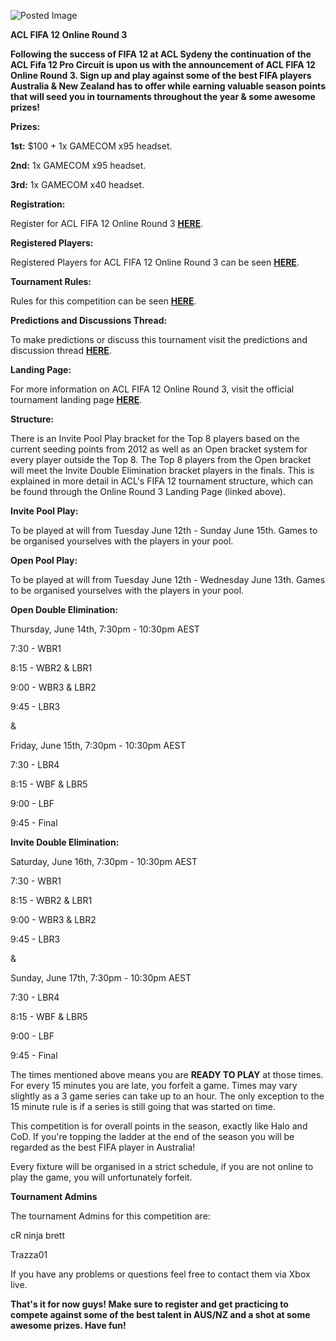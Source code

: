 ![Posted Image](http://i282.photobucket.com/albums/kk259/ilt12/fifaor3s.png)





**ACL FIFA 12 Online Round 3**





**Following the success of FIFA 12 at ACL Sydeny the continuation of the ACL Fifa 12 Pro Circuit is upon us with the announcement of ACL FIFA 12 Online Round 3. Sign up and play against some of the best FIFA players Australia & New Zealand has to offer while earning valuable season points that will seed you in tournaments throughout the year & some awesome prizes!**





**Prizes:**


**1st:**
 $100 + 1x GAMECOM x95 headset.



**2nd:**
 1x GAMECOM x95 headset.



**3rd:**
 1x GAMECOM x40 headset.






**Registration:**

Register for ACL FIFA 12 Online Round 3 
[**HERE**](http://registration.aclpro.com.au/?e=79).






**Registered Players:**

Registered Players for ACL FIFA 12 Online Round 3 can be seen 
[**HERE**](http://www.aclpro.com.au/2012/events/fifa/acl-fifa-12-or3-rego).






**Tournament Rules:**

Rules for this competition can be seen 
[**HERE**](http://www.aclpro.com.au/procircuit/fifa-2012-rules).






**Predictions and Discussions Thread:**

To make predictions or discuss this tournament visit the predictions and discussion thread 
[**HERE**](http://www.aclpro.com.au/forums/topic/17829-acl-fifa-12-online-round-3-predictions-and-discussions/).






**Landing Page:**

For more information on ACL FIFA 12 Online Round 3, visit the official tournament landing page 
[**HERE**](http://www.aclpro.com.au/2012/events/fifa/acl-fifa-12-or3-landing-page).






**Structure:**

There is an Invite Pool Play bracket for the Top 8 players based on the current seeding points from 2012 as well as an Open bracket system for every player outside the Top 8. The Top 8 players from the Open bracket will meet the Invite Double Elimination bracket players in the finals. This is explained in more detail in ACL's FIFA 12 tournament structure, which can be found through the Online Round 3 Landing Page (linked above).






**Invite Pool Play:**


To be played at will from Tuesday June 12th - Sunday June 15th. Games to be organised yourselves with the players in your pool.






**Open Pool Play:**


To be played at will from Tuesday June 12th - Wednesday June 13th. Games to be organised yourselves with the players in your pool.






**Open Double Elimination:**


Thursday, June 14th, 7:30pm - 10:30pm AEST


7:30 - WBR1


8:15 - WBR2 & LBR1


9:00 - WBR3 & LBR2


9:45 - LBR3





&





Friday, June 15th, 7:30pm - 10:30pm AEST 


7:30 - LBR4


8:15 - WBF & LBR5


9:00 - LBF


9:45 - Final






**Invite Double Elimination:**

Saturday, June 16th, 7:30pm - 10:30pm AEST


7:30 - WBR1


8:15 - WBR2 & LBR1


9:00 - WBR3 & LBR2


9:45 - LBR3





&





Sunday, June 17th, 7:30pm - 10:30pm AEST 


7:30 - LBR4


8:15 - WBF & LBR5


9:00 - LBF


9:45 - Final





The times mentioned above means you are 
**READY TO PLAY**
 at those times. For every 15 minutes you are late, you forfeit a game. Times may vary slightly as a 3 game series can take up to an hour. The only exception to the 15 minute rule is if a series is still going that was started on time.





This competition is for overall points in the season, exactly like Halo and CoD. If you're topping the ladder at the end of the season you will be regarded as the best FIFA player in Australia!





Every fixture will be organised in a strict schedule, if you are not online to play the game, you will unfortunately forfeit.






**Tournament Admins**

The tournament Admins for this competition are:


cR ninja brett


Trazza01


If you have any problems or questions feel free to contact them via Xbox live.






**That's it for now guys! Make sure to register and get practicing to compete against some of the best talent in AUS/NZ and a shot at some awesome prizes. Have fun!**
